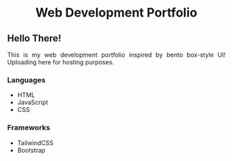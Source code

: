 <div align="center">
  <h1>
    Web Development Portfolio
  </h1>
</div>
<div align="justify">
  <h2>
    Hello There!
  </h2>
  <p>
    This is my web development portfolio inspired by bento box-style UI! Uploading here for hosting purposes.
  </p>
  <h3>
    Languages
  </h3>
  <ul>
    <li>
      HTML
    </li>
    <li>
      JavaScript
    </li>
    <li>
      CSS
    </li>
  </ul>
  <h3>
    Frameworks
  </h3>
  <ul>
    <li>
      TailwindCSS
    </li>
    <li>
      Bootstrap
    </li>
  </ul>
</div>
